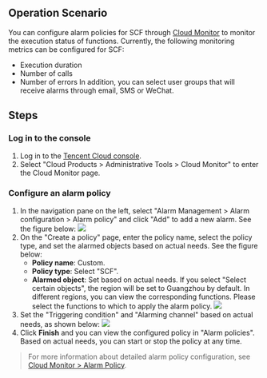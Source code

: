 
## Operation Scenario
You can configure alarm policies for SCF through [Cloud Monitor](https://console.cloud.tencent.com/monitor/myalarm) to monitor the execution status of functions. Currently, the following monitoring metrics can be configured for SCF:
- Execution duration
- Number of calls
- Number of errors
In addition, you can select user groups that will receive alarms through email, SMS or WeChat.

## Steps

### Log in to the console

1. Log in to the [Tencent Cloud console](https://console.cloud.tencent.com/).
2. Select "Cloud Products > Administrative Tools > Cloud Monitor" to enter the Cloud Monitor page.

### Configure an alarm policy

1. In the navigation pane on the left, select "Alarm Management > Alarm configuration > Alarm policy" and click "Add" to add a new alarm. See the figure below:
![](https://main.qcloudimg.com/raw/e8dab83d39ddcbff59d1fbb026b633da.png)
2. On the "Create a policy" page, enter the policy name, select the policy type, and set the alarmed objects based on actual needs. See the figure below:
	- **Policy name**: Custom.
	- **Policy type**: Select "SCF".
	- **Alarmed object**: Set based on actual needs. If you select "Select certain objects", the region will be set to Guangzhou by default. In different regions, you can view the corresponding functions. Please select the functions to which to apply the alarm policy.
![](https://main.qcloudimg.com/raw/e5bda8684b84fa748e832421d255aa64.png)
3. Set the "Triggering condition" and "Alarming channel" based on actual needs, as shown below:
![](https://main.qcloudimg.com/raw/b8a6f3c466a9050282b09653fa28ff3f.png)
4. Click **Finish** and you can view the configured policy in "Alarm policies". Based on actual needs, you can start or stop the policy at any time.

>For more information about detailed alarm policy configuration, see [Cloud Monitor > Alarm Policy](https://intl.cloud.tencent.com/document/product/248/6215).




